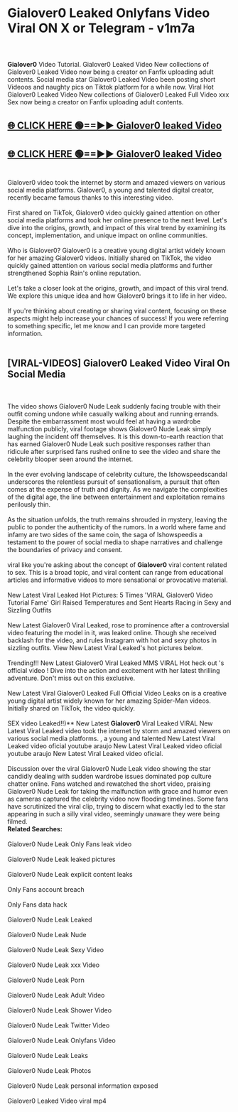 <h1> Gialover0 Leaked Onlyfans Video Viral ON X or Telegram - v1m7a </h1>

# 
<br>
<strong>Gialover0</strong> Video Tutorial. Gialover0 Leaked Video New collections of  Gialover0 Leaked Video now being a creator on Fanfix uploading adult contents. Social media star Gialover0 Leaked Video been posting short Videoos and naughty pics on Tiktok platform for a while now. Viral Hot Gialover0 Leaked Video New collections of Gialover0 Leaked Full Video xxx Sex now being a creator on Fanfix uploading adult contents.
<br>

## [🌐 CLICK HERE 🟢==►► Gialover0 leaked Video ](https://onlyclips.site?title=Gialover0&ref=git)


## [🌐 CLICK HERE 🟢==►► Gialover0 leaked Video ](https://onlyclips.site?title=Gialover0&ref=git)

<br>
Gialover0 video took the internet by storm and amazed viewers on various social media platforms. Gialover0, a young and talented digital creator, recently became famous thanks to this interesting video.
<br><br>
First shared on TikTok, Gialover0 video quickly gained attention on other social media platforms and took her online presence to the next level. Let's dive into the origins, growth, and impact of this viral trend by examining its concept, implementation, and unique impact on online communities.
<br><br>
Who is Gialover0? Gialover0 is a creative young digital artist widely known for her amazing Gialover0 videos. Initially shared on TikTok, the video quickly gained attention on various social media platforms and further strengthened Sophia Rain's online reputation.
<br><br>
Let's take a closer look at the origins, growth, and impact of this viral trend. We explore this unique idea and how Gialover0 brings it to life in her video.
<br><br>
If you're thinking about creating or sharing viral content, focusing on these aspects might help increase your chances of success! If you were referring to something specific, let me know and I can provide more targeted information.
<br><br>
<h2>[VIRAL-VIDEOS] Gialover0 Leaked Video Viral On Social Media</h2>
<br><br>
The video shows Gialover0 Nude Leak suddenly facing trouble with their outfit coming undone while casually walking about and running errands. Despite the embarrassment most would feel at having a wardrobe malfunction publicly, viral footage shows Gialover0 Nude Leak simply laughing the incident off themselves. It is this down-to-earth reaction that has earned Gialover0 Nude Leak such positive responses rather than ridicule after surprised fans rushed online to see the video and share the celebrity blooper seen around the internet.
<br><br>
In the ever evolving landscape of celebrity culture, the Ishowspeedscandal underscores the relentless pursuit of sensationalism, a pursuit that often comes at the expense of truth and dignity. As we navigate the complexities of the digital age, the line between entertainment and exploitation remains perilously thin.
<br><br>
As the situation unfolds, the truth remains shrouded in mystery, leaving the public to ponder the authenticity of the rumors. In a world where fame and infamy are two sides of the same coin, the saga of Ishowspeedis a testament to the power of social media to shape narratives and challenge the boundaries of privacy and consent.
<br><br>
viral like you're asking about the concept of <strong>Gialover0</strong> viral content related to sex. This is a broad topic, and viral content can range from educational articles and informative videos to more sensational or provocative material.
<br><br>
New Latest Viral Leaked Hot Pictures: 5 Times 'VIRAL Gialover0 Video Tutorial Fame' Girl Raised Temperatures and Sent Hearts Racing in Sexy and Sizzling Outfits
<br><br>
New Latest Gialover0 Viral Leaked, rose to prominence after a controversial video featuring the model in it, was leaked online. Though she received backlash for the video, and rules Instagram with hot and sexy photos in sizzling outfits. View New Latest Viral Leaked's hot pictures below.
<br><br>
Trending!!! New Latest Gialover0 Viral Leaked MMS VIRAL Hot heck out 's official video ! Dive into the action and excitement with her latest thrilling adventure. Don't miss out on this exclusive.
<br><br>
New Latest Viral Gialover0 Leaked Full Official Video Leaks on  is a creative young digital artist widely known for her amazing Spider-Man videos. Initially shared on TikTok, the video quickly.
<br><br>
SEX video Leaked!!)** New Latest <strong>Gialover0</strong> Viral Leaked VIRAL New Latest Viral Leaked video took the internet by storm and amazed viewers on various social media platforms. , a young and talented New Latest Viral Leaked video oficial youtube araujo New Latest Viral Leaked video oficial youtube araujo New Latest Viral Leaked video oficial.
<br><br>
Discussion over the viral Gialover0 Nude Leak video showing the star candidly dealing with sudden wardrobe issues dominated pop culture chatter online. Fans watched and rewatched the short video, praising Gialover0 Nude Leak for taking the malfunction with grace and humor even as cameras captured the celebrity video now flooding timelines. Some fans have scrutinized the viral clip, trying to discern what exactly led to the star appearing in such a silly viral video, seemingly unaware they were being filmed.
<br>
<strong>Related Searches:</strong>
<br><br>
Gialover0 Nude Leak Only Fans leak video
<br><br>
Gialover0 Nude Leak leaked pictures
<br><br>
Gialover0 Nude Leak explicit content leaks
<br><br>
Only Fans account breach
<br><br>
Only Fans data hack
<br><br>
Gialover0 Nude Leak Leaked
<br><br>
Gialover0 Nude Leak Nude
<br><br>
Gialover0 Nude Leak Sexy Video
<br><br>
Gialover0 Nude Leak xxx Video
<br><br>
Gialover0 Nude Leak Porn
<br><br>
Gialover0 Nude Leak Adult Video
<br><br>
Gialover0 Nude Leak Shower Video
<br><br>
Gialover0 Nude Leak Twitter Video
<br><br>
Gialover0 Nude Leak Onlyfans Video
<br><br>
Gialover0 Nude Leak Leaks
<br><br>
Gialover0 Nude Leak Photos
<br><br>
Gialover0 Nude Leak personal information exposed
<br><br>
Gialover0 Leaked Video viral mp4